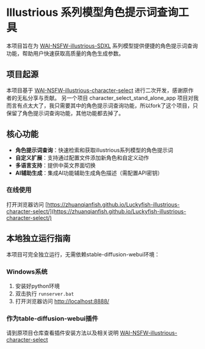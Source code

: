 # Illustrious 系列模型角色提示词查询工具

本项目旨在为 [WAI-NSFW-illustrious-SDXL](https://civitai.com/models/827184?modelVersionId=1183765) 系列模型提供便捷的角色提示词查询功能，帮助用户快速获取高质量的角色生成参数。

## 项目起源

本项目基于 [WAI-NSFW-illustrious-character-select](https://github.com/lanner0403/WAI-NSFW-illustrious-character-select) 进行二次开发，感谢原作者的无私分享与贡献。
另一个项目 character_select_stand_alone_app 项目对我而言有点太大了，我只需要其中的角色提示词查询功能，所以fork了这个项目，只保留了角色提示词查询功能，其他功能都去掉了。

## 核心功能

- **角色提示词查询**：快速检索和获取illustrious系列模型的角色提示词
- **自定义扩展**：支持通过配置文件添加新角色和自定义动作
- **多语言支持**：提供中英文界面切换
- **AI辅助生成**：集成AI功能辅助生成角色描述（需配置API密钥）

### 在线使用
打开浏览器访问 [https://zhuanqianfish.github.io/Luckyfish-illustrious-character-select/](https://zhuanqianfish.github.io/Luckyfish-illustrious-character-select/)

## 本地独立运行指南

本项目可完全独立运行，无需依赖stable-diffusion-webui环境：

### Windows系统
1. 安装好python环境
1. 双击执行 `runserver.bat`
2. 打开浏览器访问 [http://localhost:8888/](http://localhost:8888/)



### 作为table-diffusion-webui插件
请到原项目仓库查看插件安装方法以及相关说明
[WAI-NSFW-illustrious-character-select](https://github.com/lanner0403/WAI-NSFW-illustrious-character-select)